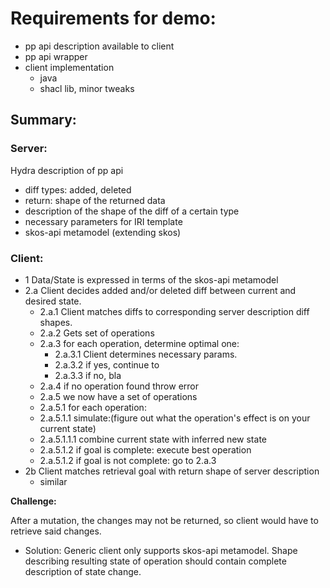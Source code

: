 # Requirements for demo:
- pp api description available to client
- pp api wrapper
- client implementation
  - java
  - shacl lib, minor tweaks


## Summary:

### Server:
Hydra description of pp api
  - diff types: added, deleted 
  - return: shape of the returned data
  - description of the shape of the diff of a certain type
  - necessary parameters for IRI template
- skos-api metamodel (extending skos)


### Client:

* 1 Data/State is expressed in terms of the skos-api metamodel
* 2.a Client decides added and/or deleted diff between current and desired state.
  * 2.a.1 Client matches diffs to corresponding server description diff shapes.
  * 2.a.2 Gets set of operations
  * 2.a.3 for each operation, determine optimal one:
    * 2.a.3.1 Client determines necessary params.
    * 2.a.3.2 if yes, continue to  
    * 2.a.3.3 if no, bla
  * 2.a.4 if no operation found throw error
  * 2.a.5 we now have a set of operations
  * 2.a.5.1 for each operation:
  * 2.a.5.1.1 simulate:(figure out what the operation's effect is on your current state) 
  * 2.a.5.1.1.1 combine current state with inferred new state 
  * 2.a.5.1.2 if goal is complete: execute best operation
  * 2.a.5.1.2 if goal is not complete: go to 2.a.3
* 2b Client matches retrieval goal with return shape of server description
  * similar

**Challenge:**

After a mutation, the changes may not be returned, so client would have to retrieve said changes.
  - Solution: Generic client only supports skos-api metamodel. Shape describing resulting state of operation should contain complete description of state change.

